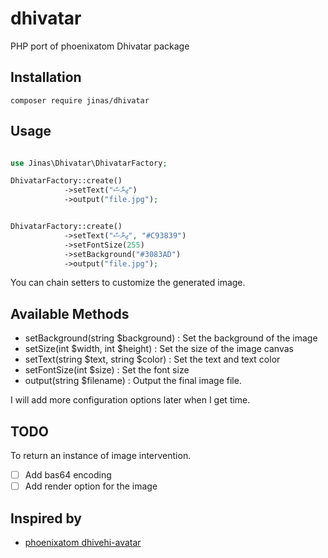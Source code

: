 # dhivatar
PHP port of phoenixatom Dhivatar package


## Installation

```
composer require jinas/dhivatar
```

## Usage

```php

use Jinas\Dhivatar\DhivatarFactory;

DhivatarFactory::create()
            ->setText("ޖިނާސް")
            ->output("file.jpg");


DhivatarFactory::create()
            ->setText("ޖިނާސް", "#C93839")
            ->setFontSize(255)
            ->setBackground("#3083AD")
            ->output("file.jpg");            
```

You can chain setters to customize the generated image.

## Available Methods

- setBackground(string $background) : Set the background of the image
- setSize(int $width, int $height) : Set the size of the image canvas
- setText(string $text, string $color) : Set the text and text color
- setFontSize(int $size) : Set the font size
- output(string $filename) : Output the final image file.

I will add more configuration options later when I get time.


## TODO

To return an instance of image intervention.

- [ ] Add bas64 encoding
- [ ] Add render option for the image
 
## Inspired by

- [phoenixatom dhivehi-avatar](https://github.com/phoenixatom/dhivehi-avatar)
